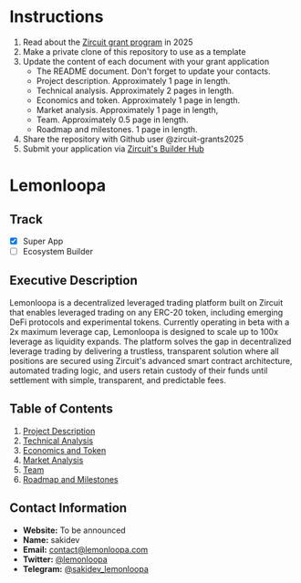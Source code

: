 # Instructions

1. Read about the [Zircuit grant program](https://www.zircuit.com/en/blog/zircuit-launches-new-grants-round-for-builders) in 2025
2. Make a private clone of this repository to use as a template 
3. Update the content of each document with your grant application
    - The README document. Don't forget to update your contacts.
    - Project description. Approximately 1 page in length.
    - Technical analysis. Approximately 2 pages in length.
    - Economics and token. Approximately 1 page in length.
    - Market analysis. Approximately 1 page in length,
    - Team. Approximately 0.5 page in length.
    - Roadmap and milestones. 1 page in length.   
4. Share the repository with Github user @zircuit-grants2025
5. Submit your application via [Zircuit's Builder Hub](https://app.zircuit.com/build2025)

# Lemonloopa

## Track

- [x] Super App 
- [ ] Ecosystem Builder 

## Executive Description

Lemonloopa is a decentralized leveraged trading platform built on Zircuit that enables leveraged trading on any ERC-20 token, including emerging DeFi protocols and experimental tokens. Currently operating in beta with a 2x maximum leverage cap, Lemonloopa is designed to scale up to 100x leverage as liquidity expands. The platform solves the gap in decentralized leverage trading by delivering a trustless, transparent solution where all positions are secured using Zircuit's advanced smart contract architecture, automated trading logic, and users retain custody of their funds until settlement with simple, transparent, and predictable fees.

## Table of Contents

1. [Project Description](./01-project-description.md)
2. [Technical Analysis](./02-technical-analysis.md)
3. [Economics and Token](./03-economics-and-token.md)
4. [Market Analysis](./04-market-analysis.md)
5. [Team](./05-team.md)
6. [Roadmap and Milestones](./06-roadmap-and-milestones.md)

## Contact Information

* **Website:** To be announced
* **Name:** sakidev
* **Email:** [contact@lemonloopa.com](mailto:contact@lemonloopa.com)
* **Twitter:** [@lemonloopa](https://twitter.com/lemonloopa)
* **Telegram:** [@sakidev_lemonloopa](https://t.me/sakidev_lemonloopa)
